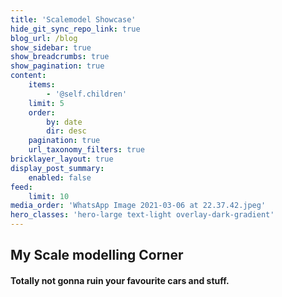 ```yaml
---
title: 'Scalemodel Showcase'
hide_git_sync_repo_link: true
blog_url: /blog
show_sidebar: true
show_breadcrumbs: true
show_pagination: true
content:
    items:
        - '@self.children'
    limit: 5
    order:
        by: date
        dir: desc
    pagination: true
    url_taxonomy_filters: true
bricklayer_layout: true
display_post_summary:
    enabled: false
feed:
    limit: 10
media_order: 'WhatsApp Image 2021-03-06 at 22.37.42.jpeg'
hero_classes: 'hero-large text-light overlay-dark-gradient'
---
```


## My Scale modelling Corner

#### Totally not gonna ruin your favourite cars and stuff.